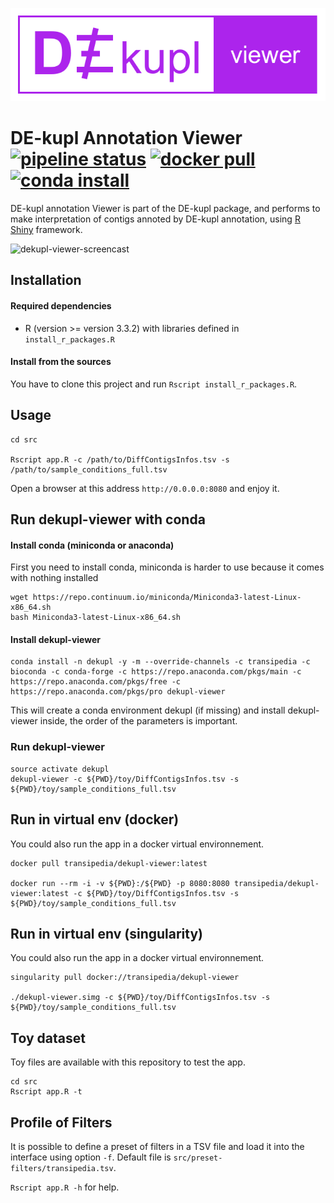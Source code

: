 ![dekupl-viewer-logo](dekupl-viewer-logo.png)

# DE-kupl Annotation Viewer [![pipeline status](https://gitlab.com/transipedia/dekupl-viewer/badges/master/pipeline.svg)](https://gitlab.com/transipedia/dekupl-viewer/commits/master) [![docker pull](https://img.shields.io/docker/pulls/transipedia/dekupl-viewer.svg)](https://hub.docker.com/r/transipedia/dekupl-viewer/) [![conda install](https://anaconda.org/transipedia/dekupl-viewer/badges/downloads.svg)](https://anaconda.org/Transipedia/dekupl-viewer)

DE-kupl annotation Viewer is part of the DE-kupl package, and performs to make interpretation of contigs annoted by DE-kupl annotation, using [R Shiny](https://shiny.rstudio.com/) framework.

![dekupl-viewer-screencast](screencast.gif)

## Installation

#### Required dependencies

* R (version >= version 3.3.2) with libraries defined in `install_r_packages.R`

#### Install from the sources
You have to clone this project and run `Rscript install_r_packages.R`.

## Usage

```
cd src

Rscript app.R -c /path/to/DiffContigsInfos.tsv -s /path/to/sample_conditions_full.tsv
```

Open a browser at this address `http://0.0.0.0:8080` and enjoy it.

## Run dekupl-viewer with conda
#### Install conda (miniconda or anaconda)

First you need to install conda, miniconda is harder to use because it comes with nothing installed

```
wget https://repo.continuum.io/miniconda/Miniconda3-latest-Linux-x86_64.sh
bash Miniconda3-latest-Linux-x86_64.sh
```
#### Install dekupl-viewer

```
conda install -n dekupl -y -m --override-channels -c transipedia -c bioconda -c conda-forge -c https://repo.anaconda.com/pkgs/main -c https://repo.anaconda.com/pkgs/free -c https://repo.anaconda.com/pkgs/pro dekupl-viewer
```
This will create a conda environment dekupl (if missing) and install dekupl-viewer inside, the order of the parameters is important.

### Run dekupl-viewer
```
source activate dekupl
dekupl-viewer -c ${PWD}/toy/DiffContigsInfos.tsv -s ${PWD}/toy/sample_conditions_full.tsv
```


## Run in virtual env (docker)
You could also run the app in a docker virtual environnement.
```
docker pull transipedia/dekupl-viewer:latest

docker run --rm -i -v ${PWD}:/${PWD} -p 8080:8080 transipedia/dekupl-viewer:latest -c ${PWD}/toy/DiffContigsInfos.tsv -s ${PWD}/toy/sample_conditions_full.tsv
```

## Run in virtual env (singularity)
You could also run the app in a docker virtual environnement.
```
singularity pull docker://transipedia/dekupl-viewer

./dekupl-viewer.simg -c ${PWD}/toy/DiffContigsInfos.tsv -s ${PWD}/toy/sample_conditions_full.tsv
```

## Toy dataset

Toy files are available with this repository to test the app.

```
cd src
Rscript app.R -t
```

## Profile of Filters

It is possible to define a preset of filters in a TSV file and load it into the interface using option `-f`. Default file is `src/preset-filters/transipedia.tsv`.

`Rscript app.R -h` for help.
